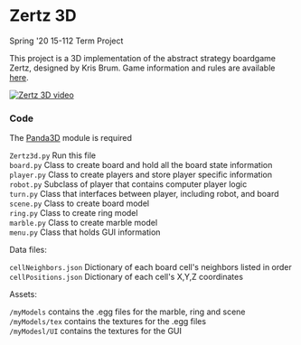 # Zertz 3D

Spring '20 15-112 Term Project

This project is a 3D implementation of the abstract strategy boardgame Zertz, designed by Kris Brum. Game information and rules are available [here]( http://www.gipf.com/zertz/index.html). 

[![Zertz 3D video](https://img.youtube.com/vi/yCdGfdmuBO4/0.jpg)](https://youtu.be/yCdGfdmuBO4)

### Code

The [Panda3D](https://www.panda3d.org/) module is required

`Zertz3d.py` Run this file <br>
`board.py` Class to create board and hold all the board state information <br>
`player.py` Class to create players and store player specific information <br>
`robot.py` Subclass of player that contains computer player logic <br>
`turn.py` Class that interfaces between player, including robot, and board <br>
`scene.py` Class to create board model <br>
`ring.py` Class to create ring model <br>
`marble.py` Class to create marble model <br>
`menu.py` Class that holds GUI information

Data files:

`cellNeighbors.json` Dictionary of each board cell's neighbors listed in order <br>
`cellPositions.json` Dictionary of each cell's X,Y,Z coordinates

Assets:

`/myModels` contains the .egg files for the marble, ring and scene <br>
`/myModels/tex` contains the textures for the .egg files <br>
`/myModesl/UI` contains the textures for the GUI <br>
